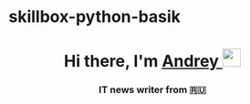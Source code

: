 # skillbox-python-basik

<h1 align="center">Hi there, I'm <a href="../../../" target="_blank">Andrey 
<img src="../../../../fluidicon.png" height="32"/></a></h1>
<h3 align="center">IT news writer from 🇷🇺</h3>
